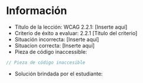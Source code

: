 # Información

- Título de la lección: WCAG 2.2.1: [Inserte aquí]
- Criterio de éxito a evaluar: 2.2.1 [Título del criterio]
- Situación incorrecta: [Inserte aquí]
- Situacion correcta: [Inserte aquí]
- Pieza de código inaccessible:

```javascript
// Pieza de código inaccesible
```

- Solución brindada por el estudiante:

